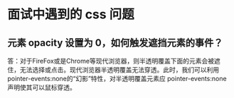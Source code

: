 # 面试中遇到的 css 问题

## 元素 opacity 设置为 0，如何触发遮挡元素的事件？

答：对于FireFox或是Chrome等现代浏览器，则半透明覆盖下面的元素会被遮住，无法选择或点击。现代浏览器半透明覆盖无法穿透。此时，我们可以利用pointer-events:none的“幻影”特性，对半透明覆盖元素应 pointer-events:none声明使其可以鼠标穿透。
